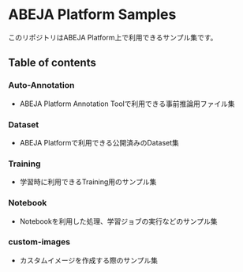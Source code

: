 # ABEJA Platform Samples

このリポジトリはABEJA Platform上で利用できるサンプル集です。

## Table of contents
### Auto-Annotation
- ABEJA Platform Annotation Toolで利用できる事前推論用ファイル集
### Dataset
- ABEJA Platformで利用できる公開済みのDataset集
### Training
- 学習時に利用できるTraining用のサンプル集
### Notebook
- Notebookを利用した処理、学習ジョブの実行などのサンプル集
### custom-images
- カスタムイメージを作成する際のサンプル集
